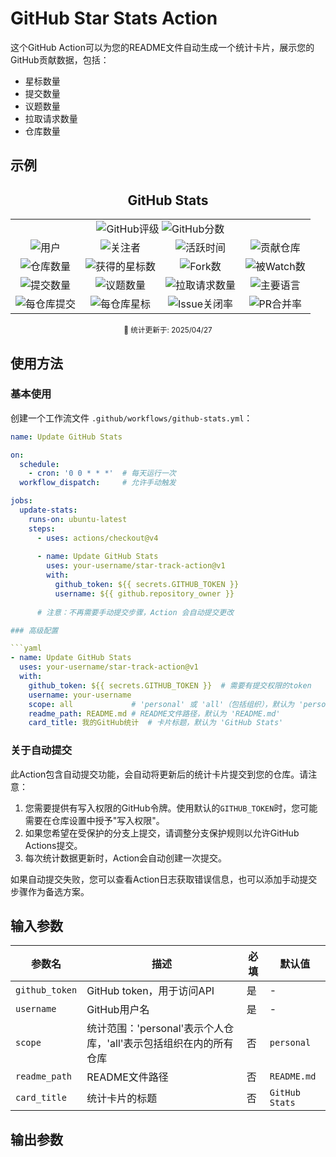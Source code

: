 # GitHub Star Stats Action

这个GitHub Action可以为您的README文件自动生成一个统计卡片，展示您的GitHub贡献数据，包括：

- 星标数量
- 提交数量
- 议题数量
- 拉取请求数量
- 仓库数量

## 示例

<!-- BEGIN_GITHUB_STATS -->
<div align="center">

## GitHub Stats

<table>
  <tr>
    <td align="center" colspan="4">
      <img alt="GitHub评级" src="https://img.shields.io/badge/Grade-S+-FB2?style=for-the-badge&logo=github&logoColor=white" />
      <img alt="GitHub分数" src="https://img.shields.io/badge/Score-1689-FB2?style=for-the-badge&logo=github&logoColor=white" />
    </td>
  </tr>
  <tr>
    <td align="center">
      <img alt="用户" src="https://img.shields.io/badge/User-liyown-2D9EF1?style=for-the-badge&logo=github&logoColor=white" />
    </td>
    <td align="center">
      <img alt="关注者" src="https://img.shields.io/badge/Followers-16-2D9EF1?style=for-the-badge&logo=github&logoColor=white" />
    </td>
    <td align="center">
      <img alt="活跃时间" src="https://img.shields.io/badge/Years_Active-4.2-2D9EF1?style=for-the-badge&logo=github&logoColor=white" />
    </td>
    <td align="center">
      <img alt="贡献仓库" src="https://img.shields.io/badge/Contributed_To-21-2D9EF1?style=for-the-badge&logo=github&logoColor=white" />
    </td>
  </tr>
  <tr>
    <td align="center">
      <img alt="仓库数量" src="https://img.shields.io/badge/Repositories-48-26A641?style=for-the-badge&logo=github&logoColor=white" />
    </td>
    <td align="center">
      <img alt="获得的星标数" src="https://img.shields.io/badge/Stars-1628-FFD94C?style=for-the-badge&logo=github&logoColor=black" />
    </td>
    <td align="center">
      <img alt="Fork数" src="https://img.shields.io/badge/Forked-227-26A641?style=for-the-badge&logo=github&logoColor=white" />
    </td>
    <td align="center">
      <img alt="被Watch数" src="https://img.shields.io/badge/Watched-1628-26A641?style=for-the-badge&logo=github&logoColor=white" />
    </td>
  </tr>
  <tr>
    <td align="center">
      <img alt="提交数量" src="https://img.shields.io/badge/Commits-658-2188FF?style=for-the-badge&logo=git&logoColor=white" />
    </td>
    <td align="center">
      <img alt="议题数量" src="https://img.shields.io/badge/Issues-16-F74D53?style=for-the-badge&logo=github&logoColor=white" />
    </td>
    <td align="center">
      <img alt="拉取请求数量" src="https://img.shields.io/badge/Pull_Requests-1-A371F7?style=for-the-badge&logo=github&logoColor=white" />
    </td>
    <td align="center">
      <img alt="主要语言" src="https://img.shields.io/badge/Top_Language-Python-2188FF?style=for-the-badge&logo=github&logoColor=white" />
    </td>
  </tr>
  <tr>
    <td align="center">
      <img alt="每仓库提交" src="https://img.shields.io/badge/Commits_Per_Repo-14-2188FF?style=for-the-badge&logo=git&logoColor=white" />
    </td>
    <td align="center">
      <img alt="每仓库星标" src="https://img.shields.io/badge/Stars_Per_Repo-33.9-FFD94C?style=for-the-badge&logo=github&logoColor=black" />
    </td>
    <td align="center">
      <img alt="Issue关闭率" src="https://img.shields.io/badge/Issue_Close_Rate-50%25-F74D53?style=for-the-badge&logo=github&logoColor=white" />
    </td>
    <td align="center">
      <img alt="PR合并率" src="https://img.shields.io/badge/PR_Merge_Rate-100%25-A371F7?style=for-the-badge&logo=github&logoColor=white" />
    </td>
  </tr>
</table>

<sup>📅 统计更新于: 2025/04/27</sup>

</div>
<!-- END_GITHUB_STATS -->

## 使用方法

### 基本使用

创建一个工作流文件 `.github/workflows/github-stats.yml`：

```yaml
name: Update GitHub Stats

on:
  schedule:
    - cron: '0 0 * * *'  # 每天运行一次
  workflow_dispatch:     # 允许手动触发

jobs:
  update-stats:
    runs-on: ubuntu-latest
    steps:
      - uses: actions/checkout@v4
      
      - name: Update GitHub Stats
        uses: your-username/star-track-action@v1
        with:
          github_token: ${{ secrets.GITHUB_TOKEN }}
          username: ${{ github.repository_owner }}
          
      # 注意：不再需要手动提交步骤，Action 会自动提交更改

### 高级配置

```yaml
- name: Update GitHub Stats
  uses: your-username/star-track-action@v1
  with:
    github_token: ${{ secrets.GITHUB_TOKEN }}  # 需要有提交权限的token
    username: your-username
    scope: all             # 'personal' 或 'all'（包括组织），默认为 'personal'
    readme_path: README.md # README文件路径，默认为 'README.md'
    card_title: 我的GitHub统计  # 卡片标题，默认为 'GitHub Stats'
```

### 关于自动提交

此Action包含自动提交功能，会自动将更新后的统计卡片提交到您的仓库。请注意：

1. 您需要提供有写入权限的GitHub令牌。使用默认的`GITHUB_TOKEN`时，您可能需要在仓库设置中授予"写入权限"。
2. 如果您希望在受保护的分支上提交，请调整分支保护规则以允许GitHub Actions提交。
3. 每次统计数据更新时，Action会自动创建一次提交。

如果自动提交失败，您可以查看Action日志获取错误信息，也可以添加手动提交步骤作为备选方案。

## 输入参数

| 参数名 | 描述 | 必填 | 默认值 |
|--------|------|------|--------|
| `github_token` | GitHub token，用于访问API | 是 | - |
| `username` | GitHub用户名 | 是 | - |
| `scope` | 统计范围：'personal'表示个人仓库，'all'表示包括组织在内的所有仓库 | 否 | `personal` |
| `readme_path` | README文件路径 | 否 | `README.md` |
| `card_title` | 统计卡片的标题 | 否 | `GitHub Stats` |

## 输出参数